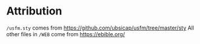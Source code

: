 # Attribution

`/usfm.sty` comes from https://github.com/ubsicap/usfm/tree/master/sty
All other files in `/WEB` come from https://ebible.org/

